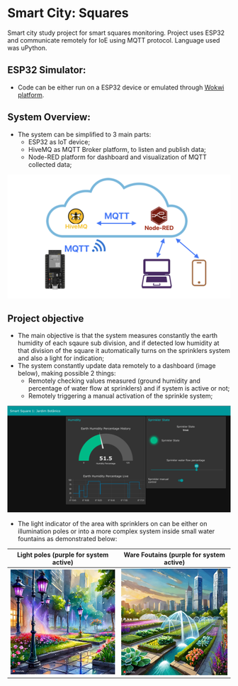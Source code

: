 # Smart City: Squares
Smart city study project for smart squares monitoring.
Project uses ESP32 and communicate remotely for IoE using MQTT protocol.
Language used was uPython.

## ESP32 Simulator:
 - Code can be either run on a ESP32 device or emulated through [Wokwi platform](https://wokwi.com/).

## System Overview:
 - The system can be simplified to 3 main parts: 
   - ESP32 as IoT device;
   - HiveMQ as MQTT Broker platform, to listen and publish data;
   - Node-RED platform for dashboard and visualization of MQTT collected data;
<img width=720px src="https://github.com/Bressam/smartcity-squares/blob/main/SampleResources/system_overview_colors.png">

## Project objective
- The main objective is that the system measures constantly the earth humidity of each sqaure sub division, and if detected low humidity at that division of the square it automatically turns on the sprinklers system and also a light for indication;
- The system constantly update data remotely to a dashboard (image below), making possible 2 things:
    - Remotely checking values measured (ground humidity and percentage of water flow at sprinklers) and if system is active or not;
    - Remotely triggering a manual activation of the sprinkle system;

<img width=720px src="https://github.com/Bressam/smartcity-squares/blob/main/SampleResources/dashboard.png">


- The light indicator of the area with sprinklers on can be either on illumination poles or into a more complex system inside small water fountains as demonstrated below:

| Light poles (purple for system active)  | Ware Foutains (purple for system active) |
| -------------|-------------|
| <img width=360px src="https://github.com/Bressam/smartcity-squares/blob/main/SampleResources/1.png">|<img width=360px src="https://github.com/Bressam/smartcity-squares/blob/main/SampleResources/2.png">|


